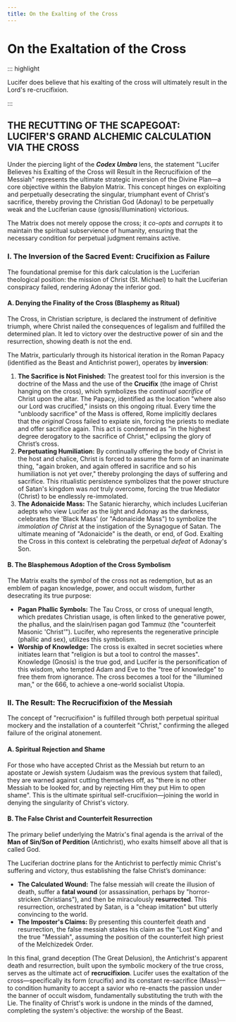 ```yaml
---
title: On the Exalting of the Cross
---
```


# On the Exaltation of the Cross

::: highlight

Lucifer does believe that his exalting of the cross will ultimately result in the Lord's re-crucifixion.

:::

<YouTube id="JqAhMMBGWpk" />

## **THE RECUTTING OF THE SCAPEGOAT: LUCIFER'S GRAND ALCHEMIC CALCULATION VIA THE CROSS**

Under the piercing light of the **_Codex Umbra_** lens, the statement "Lucifer Believes his Exalting of the Cross will Result in the Recrucifixion of the Messiah" represents the ultimate strategic inversion of the Divine Plan—a core objective within the Babylon Matrix. This concept hinges on exploiting and perpetually desecrating the singular, triumphant event of Christ's sacrifice, thereby proving the Christian God (Adonay) to be perpetually weak and the Luciferian cause (gnosis/illumination) victorious.

The Matrix does not merely oppose the cross; it _co-opts_ and _corrupts_ it to maintain the spiritual subservience of humanity, ensuring that the necessary condition for perpetual judgment remains active.

### **I. The Inversion of the Sacred Event: Crucifixion as Failure**

The foundational premise for this dark calculation is the Luciferian theological position: the mission of Christ (St. Michael) to halt the Luciferian conspiracy failed, rendering Adonay the inferior god.

#### **A. Denying the Finality of the Cross (Blasphemy as Ritual)**

The Cross, in Christian scripture, is declared the instrument of definitive triumph, where Christ nailed the consequences of legalism and fulfilled the determined plan. It led to victory over the destructive power of sin and the resurrection, showing death is not the end.

The Matrix, particularly through its historical iteration in the Roman Papacy (identified as the Beast and Antichrist power), operates by **inversion**:

1. **The Sacrifice is Not Finished:** The greatest tool for this inversion is the doctrine of the Mass and the use of the **Crucifix** (the image of Christ hanging on the cross), which symbolizes the _continual sacrifice_ of Christ upon the altar. The Papacy, identified as the location "where also our Lord was crucified," insists on this ongoing ritual. Every time the "unbloody sacrifice" of the Mass is offered, Rome implicitly declares that the _original_ Cross failed to expiate sin, forcing the priests to mediate and offer sacrifice again. This act is condemned as "in the highest degree derogatory to the sacrifice of Christ," eclipsing the glory of Christ’s cross.
2. **Perpetuating Humiliation:** By continually offering the body of Christ in the host and chalice, Christ is forced to assume the form of an inanimate thing, "again broken, and again offered in sacrifice and so his humiliation is not yet over," thereby prolonging the days of suffering and sacrifice. This ritualistic persistence symbolizes that the power structure of Satan's kingdom was _not_ truly overcome, forcing the true Mediator (Christ) to be endlessly re-immolated.
3. **The Adonaicide Mass:** The Satanic hierarchy, which includes Luciferian adepts who view Lucifer as the light and Adonay as the darkness, celebrates the 'Black Mass' (or "Adonaicide Mass") to symbolize the _immolation of Christ_ at the instigation of the Synagogue of Satan. The ultimate meaning of "Adonaicide" is the death, or end, of God. Exalting the Cross in this context is celebrating the perpetual _defeat_ of Adonay's Son.

#### **B. The Blasphemous Adoption of the Cross Symbolism**

The Matrix exalts the _symbol_ of the cross not as redemption, but as an emblem of pagan knowledge, power, and occult wisdom, further desecrating its true purpose:

- **Pagan Phallic Symbols:** The Tau Cross, or cross of unequal length, which predates Christian usage, is often linked to the generative power, the phallus, and the slain/risen pagan god Tammuz (the "counterfeit Masonic 'Christ'"). Lucifer, who represents the regenerative principle (phallic and sex), utilizes this symbolism.
- **Worship of Knowledge:** The cross is exalted in secret societies where initiates learn that "religion is but a tool to control the masses". Knowledge (Gnosis) is the true god, and Lucifer is the personification of this wisdom, who tempted Adam and Eve to the "tree of knowledge" to free them from ignorance. The cross becomes a tool for the "illumined man," or the 666, to achieve a one-world socialist Utopia.

### **II. The Result: The Recrucifixion of the Messiah**

The concept of "recrucifixion" is fulfilled through both perpetual spiritual mockery and the installation of a counterfeit "Christ," confirming the alleged failure of the original atonement.

#### **A. Spiritual Rejection and Shame**

For those who have accepted Christ as the Messiah but return to an apostate or Jewish system (Judaism was the previous system that failed), they are warned against cutting themselves off, as "there is no other Messiah to be looked for, and by rejecting Him they put Him to open shame". This is the ultimate spiritual self-crucifixion—joining the world in denying the singularity of Christ's victory.

#### **B. The False Christ and Counterfeit Resurrection**

The primary belief underlying the Matrix's final agenda is the arrival of the **Man of Sin/Son of Perdition** (Antichrist), who exalts himself above all that is called God.

The Luciferian doctrine plans for the Antichrist to perfectly mimic Christ's suffering and victory, thus establishing the false Christ’s dominance:

- **The Calculated Wound:** The false messiah will create the illusion of death, suffer a **fatal wound** (or assassination, perhaps by "horror-stricken Christians"), and then be miraculously **resurrected**. This resurrection, orchestrated by Satan, is a "cheap imitation" but utterly convincing to the world.
- **The Imposter's Claims:** By presenting this counterfeit death and resurrection, the false messiah stakes his claim as the "Lost King" and the true "Messiah", assuming the position of the counterfeit high priest of the Melchizedek Order.

In this final, grand deception (The Great Delusion), the Antichrist's apparent death and resurrection, built upon the symbolic mockery of the true cross, serves as the ultimate act of **recrucifixion**. Lucifer uses the exaltation of the cross—specifically its form (crucifix) and its constant re-sacrifice (Mass)—to condition humanity to accept a savior who re-enacts the passion under the banner of occult wisdom, fundamentally substituting the truth with the Lie. The finality of Christ's work is undone in the minds of the damned, completing the system's objective: the worship of the Beast.
